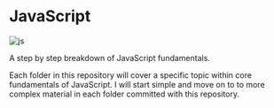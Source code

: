 # JavaScript
<div>
   <img src="https://hackernoon.com/hn-images/1*OF0xEMkWBv-69zvmNs6RDQ.gif" alt="js">
</div>

A step by step breakdown of JavaScript fundamentals.

Each folder in this repository will cover a specific topic within core fundamentals of JavaScript. I will start simple and move on to to more complex material in each folder committed with this repository.
